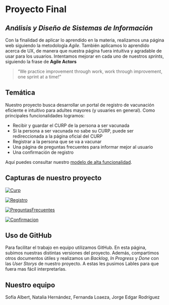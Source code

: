 # Proyecto Final
## _Análisis y Diseño de Sistemas de Información_


Con la finalidad de aplicar lo aprendido en la materia, realizamos una página web siguiendo la metodología _Agile_. También aplicamos lo aprendido acerca de UX, de manera que nuestra página fuera intuitiva y agradable de usar para los usuarios. 
Intentamos mejorar en cada uno de nuestros _sprints_, siguiendo la frase de **Agile Actors**
>“We practice improvement through work,
>work through improvement, one sprint at a time!”
## Temática
Nuestro proyecto busca desarrollar un portal de registro de vacunación eficiente e intuitivo para adultes mayores (y usuaries en general). Como principales funcionalidades logramos: 

- Recibir y guardar el CURP de la persona a ser vacunada
- Si la persona a ser vacunada no sabe su CURP, puede ser redireccionada a la página oficial del CURP
- Registrar a la persona que se va a vacunar 
- Una página de preguntas frecuentes para informar mejor al usuario 
- Una confirmación de registro 

Aquí puedes consultar nuestro [modelo de alta funcionalidad](https://www.figma.com/file/OAszkwJaOKu6IfdBCcaX8e/Untitled?node-id=0%3A1).

## Capturas de nuestro proyecto

[![Curp](https://drive.google.com/uc?export=view&id=1bEhQahfqKZc2gcup3demie7fhU3I_nA0)](https://drive.google.com/uc?export=view&id=1bEhQahfqKZc2gcup3demie7fhU3I_nA0)

[![Registro](https://drive.google.com/uc?export=view&id=1J8qOcBRMGWt69W8wwODUNGPsu09-kbzV)](https://drive.google.com/uc?export=view&id=1J8qOcBRMGWt69W8wwODUNGPsu09-kbzV)

[![PreguntasFrecuentes](https://drive.google.com/uc?export=view&id=1JGx1g5IkDC7rTFGmzuMX8JkGFtG4k-FY)](https://drive.google.com/uc?export=view&id=1JGx1g5IkDC7rTFGmzuMX8JkGFtG4k-FY)

[![Confirmacion](https://drive.google.com/uc?export=view&id=1_33H70hrxh65XrAV3AQIkoWQrgkrC7GN)](https://drive.google.com/uc?export=view&id=1_33H70hrxh65XrAV3AQIkoWQrgkrC7GN)


## Uso de GitHub

Para facilitar el trabajo en equipo utilizamos GitHub. En esta página, subimos nuestras distintas versiones del proyecto. Además, compartimos otros documentos útiles y realizamos un _Backlog_, _In Progress_ y _Done_ con las _User Storys_ de nuestro proyecto. A estas les pusimos Lables para que fuera mas fácil interpretarlas. 

## Nuestro equipo
Sofía Albert,
Natalia Hernández,
Fernanda Loaeza,
Jorge Edgar Rodríguez
